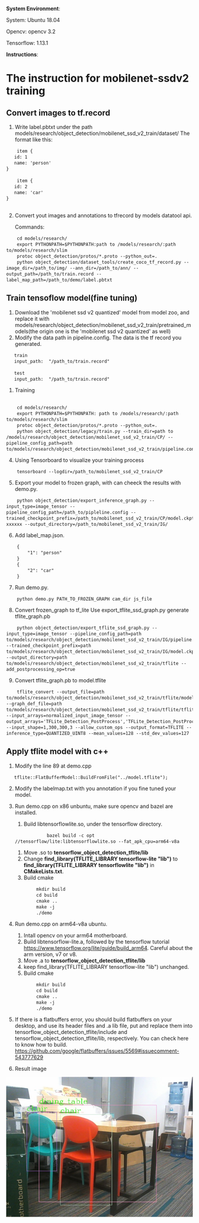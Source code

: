 **System Environment**:

System: Ubuntu 18.04

Opencv: opencv 3.2

Tensorflow: 1.13.1

**Instructions**:

# The instruction for mobilenet-ssdv2 training
## Convert images to tf.record
1. Write label.pbtxt under the path models/research/object_detection/mobilenet_ssd_v2_train/dataset/
   The format like this:
``` 
    item {
   id: 1
   name: 'person'
}
 
    item {
   id: 2
   name: 'car'
}


``` 

2. Convert yout images and annotations to tfrecord by models datatool api.

   Commands:
``` 
    cd models/research/
    export PYTHONPATH=$PYTHONPATH:path to /models/research/:path to/models/research/slim
    protoc object_detection/protos/*.proto --python_out=.
    python object_detection/dataset_tools/create_coco_tf_record.py --image_dir=/path_to/img/ --ann_dir=/path_to/ann/ --output_path=/path_to/train.record --label_map_path=/path_to/demo/label.pbtxt
```

## Train tensoflow model(fine tuning)

1. Download the 'mobilenet ssd v2 quantized' model from model zoo, and replace it with models/research/object_detection/mobilenet_ssd_v2_train/pretrained_models(the origin one is the 'mobilenet ssd v2 quantized' as well)
2. Modify the data path in pipeline.config. The data is the tf record you generated. 
 ```
    train
    input_path:  "/path_to/train.record"

    test
    input_path:  "/path_to/train.record"
```
1. Training
``` 
    
    cd models/research/
    export PYTHONPATH=$PYTHONPATH: path to /models/research/:path to/models/research/slim
    protoc object_detection/protos/*.proto --python_out=.
    python object_detection/legacy/train.py --train_dir=path to /models/research/object_detection/mobilenet_ssd_v2_train/CP/ --pipeline_config_path=path to/models/research/object_detection/mobilenet_ssd_v2_train/pipeline.config

```


4. Using Tensorboard to visualize your training process
```
    tensorboard --logdir=/path_to/mobilenet_ssd_v2_train/CP
```
5. Export your model to frozen graph, with can cheeck the results with demo.py.
```
    python object_detection/export_inference_graph.py --input_type=image_tensor --pipeline_config_path=/path_to/pipleline.config --trained_checkpoint_prefix=/path_to/mobilenet_ssd_v2_train/CP/model.ckpt-xxxxxx --output_directory=/path_to/mobilenet_ssd_v2_train/IG/
```
6. Add label_map.json.
```
    {
        "1": "person"
    }
    {
        "2": "car"
    }
```   
7. Run demo.py.
```
    python demo.py PATH_TO_FROZEN_GRAPH cam_dir js_file
```
8. Convert frozen_graph to tf_lite
Use export_tflite_ssd_graph.py generate tflite_graph.pb  
```
    python object_detection/export_tflite_ssd_graph.py --input_type=image_tensor --pipeline_config_path=path to/models/research/object_detection/mobilenet_ssd_v2_train/IG/pipeline.config --trained_checkpoint_prefix=path to/models/research/object_detection/mobilenet_ssd_v2_train/IG/model.ckpt --output_directory=path to/models/research/object_detection/mobilenet_ssd_v2_train/tflite --add_postprocessing_op=true
```
9. Convert tflite_graph.pb to model.tflite
```
    tflite_convert --output_file=path to/models/research/object_detection/mobilenet_ssd_v2_train/tflite/model.tflite --graph_def_file=path to/models/research/object_detection/mobilenet_ssd_v2_train/tflite/tflite_graph.pb --input_arrays=normalized_input_image_tensor --output_arrays='TFLite_Detection_PostProcess','TFLite_Detection_PostProcess:1','TFLite_Detection_PostProcess:2','TFLite_Detection_PostProcess:3' --input_shape=1,300,300,3 --allow_custom_ops --output_format=TFLITE --inference_type=QUANTIZED_UINT8 --mean_values=128 --std_dev_values=127

```


## Apply tflite model with c++

1. Modify the line 89 at demo.cpp 
```
   tflite::FlatBufferModel::BuildFromFile("../model.tflite");
```
2. Modify the labelmap.txt with you annotation if you fine tuned your model.
3. Run demo.cpp on x86 unbuntu, make sure opencv and bazel are installed.
    1. Build libtensorflowlite.so, under the tensorflow directory.
    ```
                bazel build -c opt //tensorflow/lite:libtensorflowlite.so --fat_apk_cpu=arm64-v8a
    ```
    1. Move .so to **tensorflow_object_detection_tflite/lib**
    2. Change **find_library(TFLITE_LIBRARY tensorflow-lite "lib")** to **find_library(TFLITE_LIBRARY tensorflowlite "lib")** in **CMakeLists.txt**.
    3. Build cmake
    ```
            mkdir build
            cd build
            cmake ..
            make -j
            ./demo
    ```
4. Run demo.cpp on arm64-v8a ubuntu.
    1. Intall opencv on your arm64 motherboard.
    2. Build libtensorflow-lite.a, followed by the tensorflow tutorial https://www.tensorflow.org/lite/guide/build_arm64. Careful about the arm version, v7 or v8.
    3. Move .a to **tensorflow_object_detection_tflite/lib**
    4. keep find_library(TFLITE_LIBRARY tensorflow-lite "lib") unchanged.
    5. Build cmake
    ```
            mkdir build
            cd build
            cmake ..
            make -j
            ./demo
    ```
5. If there is a flatbuffers error, you should build flatbuffers on your desktop, and use its header files and .a lib file, put and replace them into tensorflow_object_detection_tflite/include and tensorflow_object_detection_tflite/lib, respectively. You can check here to know how to build. https://github.com/google/flatbuffers/issues/5569#issuecomment-543777629

5. Result image


![Screenshot](result.jpg)
